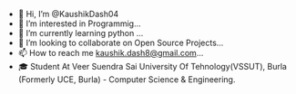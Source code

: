 - 👋 Hi, I’m @KaushikDash04
- 👀 I’m interested in Programmig...
- 🌱 I’m currently learning python ...
- 💞️ I’m looking to collaborate on Open Source Projects...
- 📫 How to reach me kaushik.dash8@gmail.com...
- 🎓 Student At Veer Suendra Sai University Of Tehnology(VSSUT), Burla (Formerly UCE, Burla) - Computer Science & Engineering.

<!---
KaushikDash04/KaushikDash04 is a ✨ special ✨ repository because its `README.md` (this file) appears on your GitHub profile.
You can click the Preview link to take a look at your changes.
--->
